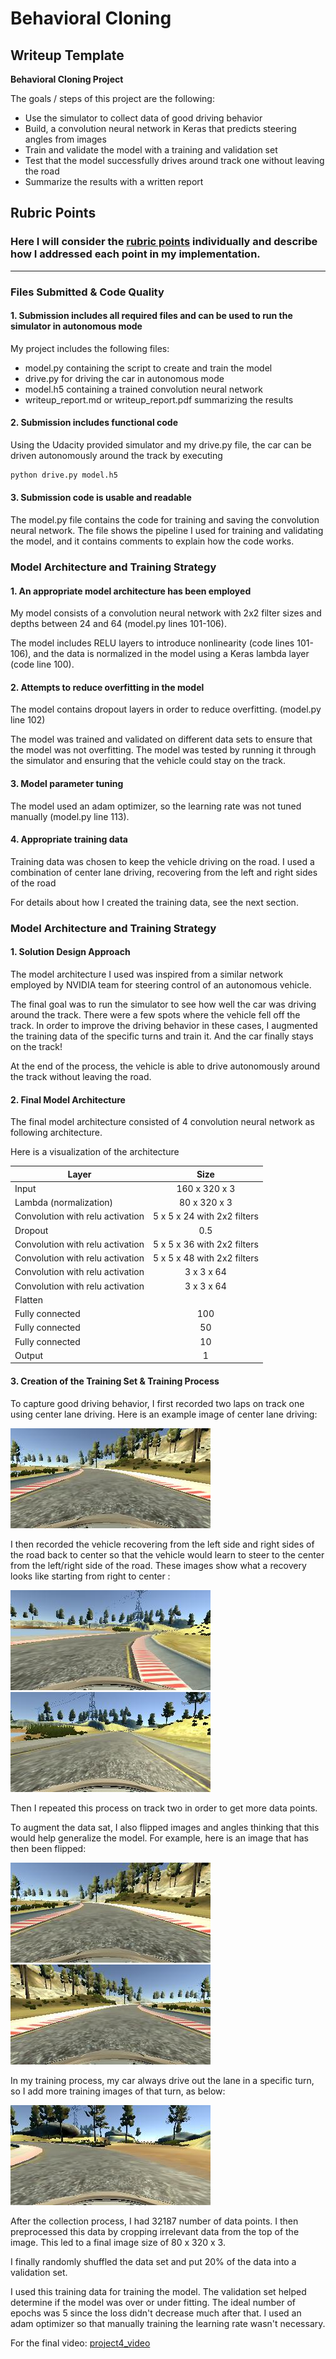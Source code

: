 # **Behavioral Cloning** 

## Writeup Template

**Behavioral Cloning Project**

The goals / steps of this project are the following:
* Use the simulator to collect data of good driving behavior
* Build, a convolution neural network in Keras that predicts steering angles from images
* Train and validate the model with a training and validation set
* Test that the model successfully drives around track one without leaving the road
* Summarize the results with a written report


[//]: # (Image References)

[image1]: ./train_images/Fig1.jpg "center"
[image2]: ./train_images/Fig2.jpg "right"
[image3]: ./train_images/Fig3.jpg "mid"
[image4]: ./train_images/Fig4.jpg "center"
[image5]: ./train_images/Fig5.jpg "flipped"
[image6]: ./train_images/Fig6.jpg "cropped"
[image7]: ./train_images/Fig7.jpg "special_turn"

## Rubric Points
### Here I will consider the [rubric points](https://review.udacity.com/#!/rubrics/432/view) individually and describe how I addressed each point in my implementation.  

---
### Files Submitted & Code Quality

#### 1. Submission includes all required files and can be used to run the simulator in autonomous mode

My project includes the following files:
* model.py containing the script to create and train the model
* drive.py for driving the car in autonomous mode
* model.h5 containing a trained convolution neural network 
* writeup_report.md or writeup_report.pdf summarizing the results

#### 2. Submission includes functional code
Using the Udacity provided simulator and my drive.py file, the car can be driven autonomously around the track by executing 
```sh
python drive.py model.h5
```

#### 3. Submission code is usable and readable

The model.py file contains the code for training and saving the convolution neural network. The file shows the pipeline I used for training and validating the model, and it contains comments to explain how the code works.

### Model Architecture and Training Strategy

#### 1. An appropriate model architecture has been employed

My model consists of a convolution neural network with 2x2 filter sizes and depths between 24 and 64 (model.py lines 101-106).

The model includes RELU layers to introduce nonlinearity (code lines 101-106), and the data is normalized in the model using a Keras lambda layer (code line 100). 

#### 2. Attempts to reduce overfitting in the model

The model contains dropout layers in order to reduce overfitting. (model.py line 102)

The model was trained and validated on different data sets to ensure that the model was not overfitting. The model was tested by running it through the simulator and ensuring that the vehicle could stay on the track.

#### 3. Model parameter tuning

The model used an adam optimizer, so the learning rate was not tuned manually (model.py line 113).

#### 4. Appropriate training data

Training data was chosen to keep the vehicle driving on the road. I used a combination of center lane driving, recovering from the left and right sides of the road 

For details about how I created the training data, see the next section. 

### Model Architecture and Training Strategy

#### 1. Solution Design Approach

The model architecture I used was inspired from a similar network employed by NVIDIA team for steering control of an autonomous vehicle. 

The final goal was to run the simulator to see how well the car was driving around the track. There were a few spots where the vehicle fell off the track. In order to improve the driving behavior in these cases, I augmented the training data of the specific turns and train it. And the car finally stays on the track! 

At the end of the process, the vehicle is able to drive autonomously around the track without leaving the road.


#### 2. Final Model Architecture

The final model architecture consisted of 4 convolution neural network as following architecture.

Here is a visualization of the architecture


| Layer                            |    Size       |
| --------------------             |:-------------:|
| Input                            | 160 x 320 x 3  |
| Lambda (normalization)           | 80 x 320 x 3  |
| Convolution with relu activation | 5 x 5 x 24 with 2x2 filters  |
| Dropout                          | 0.5  |
| Convolution with relu activation | 5 x 5 x 36 with 2x2 filters  |
| Convolution with relu activation | 5 x 5 x 48 with 2x2 filters  |
| Convolution with relu activation | 3 x 3 x 64   |
| Convolution with relu activation | 3 x 3 x 64   |
| Flatten                          |              |
| Fully connected                  | 100          |
| Fully connected                  | 50          |
| Fully connected                  | 10          |
| Output                           | 1          |


#### 3. Creation of the Training Set & Training Process

To capture good driving behavior, I first recorded two laps on track one using center lane driving. Here is an example image of center lane driving:

![alt text][image1]

I then recorded the vehicle recovering from the left side and right sides of the road back to center so that the vehicle would learn to steer to the center from the left/right side of the road. These images show what a recovery looks like starting from right to center :

![alt text][image2]   ![alt text][image4]

Then I repeated this process on track two in order to get more data points.

To augment the data sat, I also flipped images and angles thinking that this would help generalize the model. For example, here is an image that has then been flipped:

![center][image1]  ![alt text][image5]

In my training process, my car always drive out the lane in a specific turn, so I add more training images of that turn, as below:

![alt text][image7]

After the collection process, I had 32187 number of data points. I then preprocessed this data by cropping irrelevant data from the top of the image. This led to a final image size of 80 x 320 x 3.

I finally randomly shuffled the data set and put 20% of the data into a validation set. 

I used this training data for training the model. The validation set helped determine if the model was over or under fitting. The ideal number of epochs was 5 since the loss didn't decrease much after that. I used an adam optimizer so that manually training the learning rate wasn't necessary. 

For the final video: [project4_video](https://github.com/kevinkkk08/Udacity_self-driving-car-nanodegree/blob/master/Project4_Behavioral-Cloning/run1.mp4)

